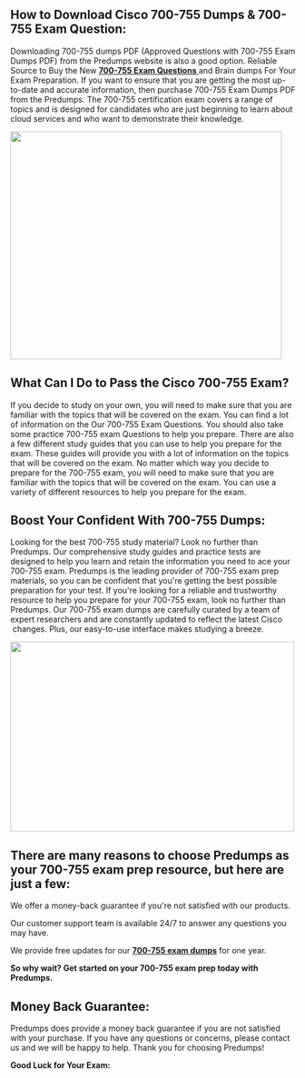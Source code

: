 <h2>How to Download Cisco 700-755 Dumps &amp; 700-755 Exam Question:</h2>
<p>Downloading 700-755 dumps PDF (Approved Questions with 700-755 Exam Dumps PDF) from the Predumps website is also a good option. Reliable Source to Buy the New <a href="https://predumps.com/dumps/700-755-pdf/"><strong>700-755 Exam Questions</strong> </a>and Brain dumps For Your Exam Preparation. If you want to ensure that you are getting the most up-to-date and accurate information, then purchase 700-755 Exam Dumps PDF from the Predumps. The 700-755 certification exam covers a range of topics and is designed for candidates who are just beginning to learn about cloud services and who want to demonstrate their knowledge.</p>
<p><img src="https://i.ibb.co/N7Dq9sM/predumps.png" alt="" width="478" height="401" /></p>
<h2>What Can I Do to Pass the Cisco 700-755 Exam?</h2>
<p>If you decide to study on your own, you will need to make sure that you are familiar with the topics that will be covered on the exam. You can find a lot of information on the Our 700-755 Exam Questions. You should also take some practice 700-755 exam Questions to help you prepare. There are also a few different study guides that you can use to help you prepare for the exam. These guides will provide you with a lot of information on the topics that will be covered on the exam. No matter which way you decide to prepare for the 700-755 exam, you will need to make sure that you are familiar with the topics that will be covered on the exam. You can use a variety of different resources to help you prepare for the exam.</p>
<h2>Boost Your Confident With 700-755 Dumps:</h2>
<p>Looking for the best 700-755 study material? Look no further than Predumps. Our comprehensive study guides and practice tests are designed to help you learn and retain the information you need to ace your 700-755 exam. Predumps is the leading provider of 700-755 exam prep materials, so you can be confident that you're getting the best possible preparation for your test. If you're looking for a reliable and trustworthy resource to help you prepare for your 700-755 exam, look no further than Predumps. Our 700-755 exam dumps are carefully curated by a team of expert researchers and are constantly updated to reflect the latest Cisco &nbsp;changes. Plus, our easy-to-use interface makes studying a breeze.</p>
<p><img src="https://i.ibb.co/YyMy9yb/Real-Exam-Dumps.png" alt="" width="500" height="334" /></p>
<h2>There are many reasons to choose Predumps as your 700-755 exam prep resource, but here are just a few:</h2>
<p>We offer a money-back guarantee if you're not satisfied with our products.</p>
<p>Our customer support team is available 24/7 to answer any questions you may have.</p>
<p>We provide free updates for our <strong><a href="https://predumps.com/dumps/700-755-pdf/">700-755 exam dumps</a></strong> for one year.</p>
<p><strong>So why wait? Get started on your 700-755 exam prep today with Predumps.</strong></p>
<h2>Money Back Guarantee:</h2>
<p>Predumps does provide a money back guarantee if you are not satisfied with your purchase. If you have any questions or concerns, please contact us and we will be happy to help. Thank you for choosing Predumps!</p>
<p><strong>Good Luck for Your Exam:</strong></p>
